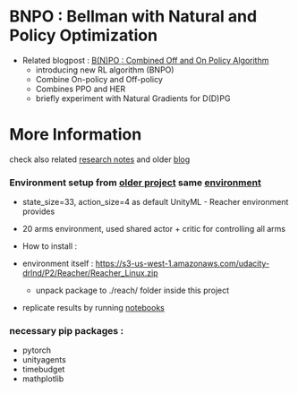 # BNPO : Bellman with Natural and Policy Optimization
* Related blogpost : [B(N)PO : Combined Off and On Policy Algorithm](https://rezer0dai.github.io/bnpo/)
  - introducing new RL algorithm (BNPO)
  - Combine On-policy and Off-policy
  - Combines PPO and HER
  - briefly experiment with Natural Gradients for D(D)PG

More Information
===
check also related [research notes](https://rezer0dai.github.io/rl-notes/) and older [blog](https://rezer0dai.github.io/rewheeler/)

### Environment setup from [older project](https://github.com/rezer0dai/ReacherBenchmarkDDPG) same [environment](https://github.com/Unity-Technologies/ml-agents/blob/master/docs/Learning-Environment-Examples.md)
  - state_size=33, action_size=4 as default UnityML - Reacher environment provides
  - 20 arms environment, used shared actor + critic for controlling all arms
  - How to install :
  - environment itself : https://s3-us-west-1.amazonaws.com/udacity-drlnd/P2/Reacher/Reacher_Linux.zip
    - unpack package to ./reach/ folder inside this project

  - replicate results by running [notebooks](https://rezer0dai.github.io/bnpo/#jupyter-notebooks)

### necessary pip packages : 
  - pytorch
  - unityagents
  - timebudget
  - mathplotlib
